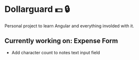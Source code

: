 # Dollarguard :dollar: :lock: 

Personal project to learn Angular and everything involded with it.

## Currently working on: Expense Form
- Add character count to notes text input field